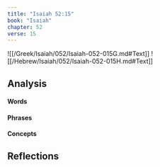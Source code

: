 ```yaml
---
title: "Isaiah 52:15"
book: "Isaiah"
chapter: 52
verse: 15
---
```

![[/Greek/Isaiah/052/Isaiah-052-015G.md#Text]]
![[/Hebrew/Isaiah/052/Isaiah-052-015H.md#Text]]

## Analysis

#### Words

#### Phrases

#### Concepts

## Reflections
